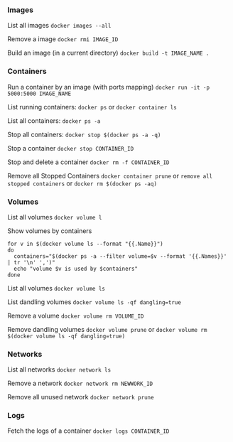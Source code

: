 ### Images

List all images
`docker images --all`

Remove a image
`docker rmi IMAGE_ID`

Build an image (in a current directory)
`docker build -t IMAGE_NAME .`


### Containers

Run a container by an image (with ports mapping)
`docker run -it -p 5000:5000 IMAGE_NAME`

 List running containers:
 `docker ps`
 or
 `docker container ls`

List all containers:
`docker ps -a`

Stop all containers:
`docker stop $(docker ps -a -q)`

Stop a container
`docker stop CONTAINER_ID`

Stop and delete a container
`docker rm -f CONTAINER_ID`

Remove all Stopped Containers
`docker container prune`
or
`remove all stopped containers`
or
`docker rm $(docker ps -aq)`

### Volumes

List all volumes
`docker volume l`

Show volumes by containers
```
for v in $(docker volume ls --format "{{.Name}}")
do
  containers="$(docker ps -a --filter volume=$v --format '{{.Names}}' | tr '\n' ',')"
  echo "volume $v is used by $containers"
done
```

List all volumes
`docker volume ls`


List dandling volumes
`docker volume ls -qf dangling=true`


Remove a volume
`docker volume rm VOLUME_ID`

Remove dandling volumes
`docker volume prune`
or
`docker volume rm $(docker volume ls -qf dangling=true)`

### Networks

List all networks
`docker network ls`

Remove a network
 `docker network rm NEWWORK_ID`

Remove all unused network
`docker network prune`

### Logs
Fetch the logs of a container
`docker logs CONTAINER_ID`